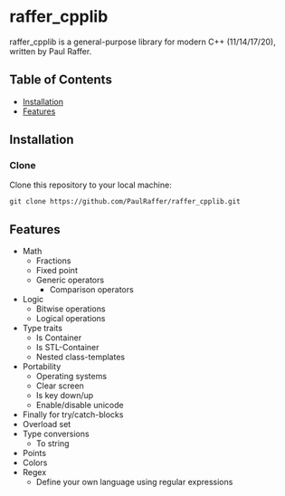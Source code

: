 # raffer_cpplib

raffer_cpplib is a general-purpose library for modern C++ (11/14/17/20), written by Paul Raffer.


## Table of Contents

- [Installation](#installation)
- [Features](#features)


## Installation

### Clone

Clone this repository to your local machine:
```
git clone https://github.com/PaulRaffer/raffer_cpplib.git
```


## Features

- Math
    - Fractions
    - Fixed point
    - Generic operators
        - Comparison operators
- Logic
    - Bitwise operations
    - Logical operations
- Type traits
    - Is Container
    - Is STL-Container
    - Nested class-templates
- Portability
    - Operating systems
    - Clear screen
    - Is key down/up
    - Enable/disable unicode
- Finally for try/catch-blocks
- Overload set
- Type conversions
    - To string
- Points
- Colors
- Regex
    - Define your own language using regular expressions
